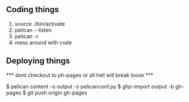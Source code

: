 ## Coding things

1. source ./bin/activate
2. pelican --listen
3. pelican -r
4. mess around with code

## Deploying things

*** dont checkout to ph-pages or all hell will break loose ***

$ pelican content -o output -s pelicanconf.py
$ ghp-import output -b gh-pages
$ git push origin gh-pages
